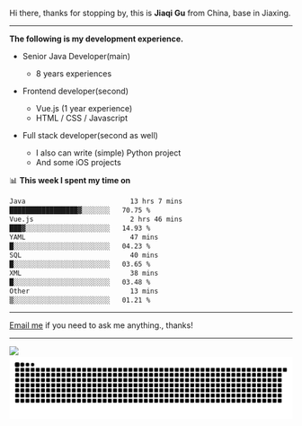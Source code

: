 Hi there, thanks for stopping by, this is **Jiaqi Gu** from China, base in Jiaxing.

---

**The following is my development experience.**

- Senior Java Developer(main)
  - 8 years experiences

- Frontend developer(second)
  - Vue.js (1 year experience)
  - HTML / CSS / Javascript
  
- Full stack developer(second as well)
  - I also can write (simple) Python project
  - And some iOS projects

📊 **This week I spent my time on**
<!--START_SECTION:waka-->

```text
Java                          13 hrs 7 mins   █████████████████▓░░░░░░░   70.75 %
Vue.js                        2 hrs 46 mins   ███▓░░░░░░░░░░░░░░░░░░░░░   14.93 %
YAML                          47 mins         █░░░░░░░░░░░░░░░░░░░░░░░░   04.23 %
SQL                           40 mins         █░░░░░░░░░░░░░░░░░░░░░░░░   03.65 %
XML                           38 mins         █░░░░░░░░░░░░░░░░░░░░░░░░   03.48 %
Other                         13 mins         ▒░░░░░░░░░░░░░░░░░░░░░░░░   01.21 %
```

<!--END_SECTION:waka-->

---

[Email me](mailto:htk2klwgr@mozmail.com?subject=Hiring_from_GitHub) if you need to ask me anything., thanks!

---

![]( https://visitor-badge.glitch.me/badge?page_id=githubgujiaqi)
![]( https://github.com/droid-Q/droid-Q/raw/output/github-contribution-grid-snake.svg#gh-dark-mode-only)
